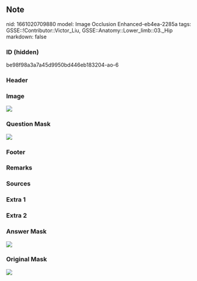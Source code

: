## Note
nid: 1661020709880
model: Image Occlusion Enhanced-eb4ea-2285a
tags: GSSE::!Contributor::Victor_Liu, GSSE::Anatomy::Lower_limb::03._Hip
markdown: false

### ID (hidden)
be98f98a3a7a45d9950bd446eb183204-ao-6

### Header


### Image
<img src="tmphgem35q1.png">

### Question Mask
<img src="be98f98a3a7a45d9950bd446eb183204-ao-6-Q.svg">

### Footer


### Remarks


### Sources


### Extra 1


### Extra 2


### Answer Mask
<img src="be98f98a3a7a45d9950bd446eb183204-ao-6-A.svg">

### Original Mask
<img src="be98f98a3a7a45d9950bd446eb183204-ao-O.svg">
